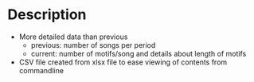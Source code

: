 # Description

- More detailed data than previous
  - previous: number of songs per period
  - current: number of motifs/song and details about length of motifs
- CSV file created from xlsx file to ease viewing of contents from commandline 

